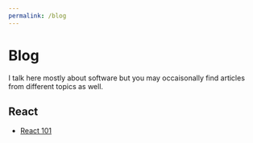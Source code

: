 ```yaml
---
permalink: /blog
---
```

# Blog
I talk here mostly about software but you may occaisonally find articles from different topics as well.

## React

- [React 101](/blog/react/react-101)